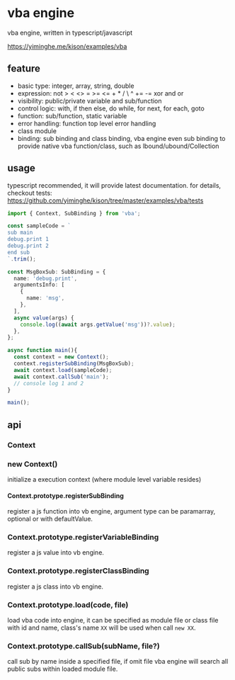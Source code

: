 # vba engine

vba engine, written in typescript/javascript

https://yiminghe.me/kison/examples/vba

## feature
- basic type: integer, array, string, double
- expression: not > < <> = >= <= + * / \ ^ += -= xor and or
- visibility: public/private variable and sub/function
- control logic: with, if then else, do while, for next, for each, goto
- function: sub/function, static variable
- error handling: function top level error handling
- class module
- binding: sub binding and class binding, vba engine even sub binding to provide native vba function/class, such as lbound/ubound/Collection

## usage

typescript recommended, it will provide latest documentation. for details, checkout tests: https://github.com/yiminghe/kison/tree/master/examples/vba/tests

```typescript
import { Context, SubBinding } from 'vba';

const sampleCode = `
sub main
debug.print 1
debug.print 2
end sub
`.trim();

const MsgBoxSub: SubBinding = {
  name: 'debug.print',
  argumentsInfo: [
    {
      name: 'msg',
    },
  ],
  async value(args) {
    console.log((await args.getValue('msg'))?.value);
  },
};

async function main(){
  const context = new Context();
  context.registerSubBinding(MsgBoxSub);
  await context.load(sampleCode);
  await context.callSub('main');
  // console log 1 and 2
}

main();
```

## api

### Context

### new Context()

initialize a execution context (where module level variable resides)

#### Context.prototype.registerSubBinding

register a js function into vb engine, argument type can be paramarray, optional or with defaultValue.

### Context.prototype.registerVariableBinding

register a js value into vb engine.

### Context.prototype.registerClassBinding

register a js class into vb engine.

### Context.prototype.load(code, file)

load vba code into engine, it can be specified as module file or class file with id and name, class's name `XX` will be used when call `new XX`.

### Context.prototype.callSub(subName, file?)

call sub by name inside a specified file, if omit file vba engine will search all public subs within loaded module file. 

